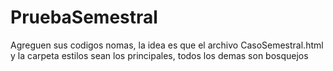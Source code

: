 ﻿# PruebaSemestral
 Agreguen sus codigos nomas, la idea es que el archivo CasoSemestral.html y la carpeta estilos sean los principales, todos los demas son bosquejos

